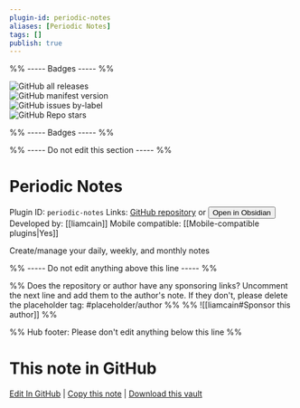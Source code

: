 ```yaml
---
plugin-id: periodic-notes
aliases: [Periodic Notes]
tags: []
publish: true
---
```


%% ----- Badges ----- %%

![GitHub all releases](https://img.shields.io/github/downloads/liamcain/obsidian-periodic-notes/total?color=573E7A&logo=github&style=for-the-badge)  
![GitHub manifest version](https://img.shields.io/github/manifest-json/v/liamcain/obsidian-periodic-notes?color=573E7A&logo=github&style=for-the-badge)  
![GitHub issues by-label](https://img.shields.io/github/issues/liamcain/obsidian-periodic-notes/help%20wanted?color=573E7A&logo=github&style=for-the-badge)  
![GitHub Repo stars](https://img.shields.io/github/stars/liamcain/obsidian-periodic-notes?color=573E7A&logo=github&style=for-the-badge)

%% ----- Badges ----- %%

%% ----- Do not edit this section ----- %%

# Periodic Notes

Plugin ID: `periodic-notes`
Links: [GitHub repository](https://github.com/liamcain/obsidian-periodic-notes) or [<button id=HH>Open in Obsidian</button>](obsidian://show-plugin?id=periodic-notes)
Developed by: [[liamcain]]
Mobile compatible: [[Mobile-compatible plugins|Yes]]

Create/manage your daily, weekly, and monthly notes

%% ----- Do not edit anything above this line ----- %%

%% Does the repository or author have any sponsoring links? Uncomment the next line and add them to the author's note. If they don't, please delete the placeholder tag: #placeholder/author %%
%% ![[liamcain#Sponsor this author]] %%

%% Hub footer: Please don't edit anything below this line %%

# This note in GitHub

<span class="git-footer">[Edit In GitHub](https://github.dev/obsidian-community/obsidian-hub/blob/main/02%20-%20Community%20Expansions/02.05%20All%20Community%20Expansions/Plugins/periodic-notes.md "git-hub-edit-note") | [Copy this note](https://raw.githubusercontent.com/obsidian-community/obsidian-hub/main/02%20-%20Community%20Expansions/02.05%20All%20Community%20Expansions/Plugins/periodic-notes.md "git-hub-copy-note") | [Download this vault](https://github.com/obsidian-community/obsidian-hub/archive/refs/heads/main.zip "git-hub-download-vault") </span>
